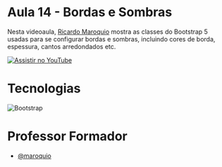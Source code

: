 
# Aula 14 - Bordas e Sombras

Nesta videoaula, [Ricardo Maroquio](https://github.com/maroquio) mostra as classes do Bootstrap 5 usadas para se configurar bordas e sombras, incluindo cores de borda, espessura, cantos arredondados etc.

[![Assistir no YouTube](https://img.youtube.com/vi/F7yiuhj0NtQ/maxresdefault.jpg)](https://youtu.be/F7yiuhj0NtQ)

# Tecnologias

![Bootstrap](https://img.shields.io/badge/Bootstrap-6d11ea?style=for-the-badge&logo=bootstrap&logoColor=white)


# Professor Formador

- [@maroquio](https://github.com/maroquio)